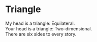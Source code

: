 # Triangle

My head is a triangle: Equilateral.  
Your head is a triangle: Two-dimensional.  
There are six sides to every story.  
